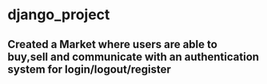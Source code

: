 # django_project
## Created a Market where users are able to buy,sell and communicate with an authentication system for login/logout/register

